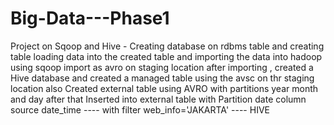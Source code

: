 # Big-Data---Phase1
Project on Sqoop and Hive - Creating database on rdbms table and creating table loading data into the created table and importing the data into hadoop using sqoop import as avro on staging location after importing , created a Hive database and created a managed table using the avsc on thr staging location also Created external table using AVRO with partitions year month and day after that Inserted into external table  with Partition date column source date_time ---- with filter web_info='JAKARTA'    ---- HIVE
